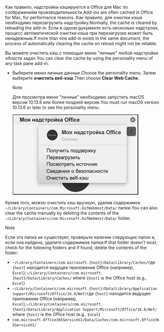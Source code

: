 <span data-ttu-id="51890-101">Как правило, надстройки кэшируются в Office для Mac по соображениям производительности.</span><span class="sxs-lookup"><span data-stu-id="51890-101">Add-ins are often cached in Office for Mac, for performance reasons.</span></span> <span data-ttu-id="51890-102">Как правило, для очистки кэша необходимо перезагрузить надстройку.</span><span class="sxs-lookup"><span data-stu-id="51890-102">Normally, the cache is cleared by reloading the add-in.</span></span> <span data-ttu-id="51890-103">Если в одном документе есть несколько надстроек, процесс автоматической очистки кэша при перезагрузке может быть ненадежным.</span><span class="sxs-lookup"><span data-stu-id="51890-103">If more than one add-in exists in the same document, the process of automatically clearing the cache on reload might not be reliable.</span></span>

<span data-ttu-id="51890-104">Вы можете очистить кэш с помощью меню "личные" любой надстройки области задач.</span><span class="sxs-lookup"><span data-stu-id="51890-104">You can clear the cache by using the personality menu of any task pane add-in.</span></span>
- <span data-ttu-id="51890-105">Выберите меню личные данные.</span><span class="sxs-lookup"><span data-stu-id="51890-105">Choose the personality menu.</span></span> <span data-ttu-id="51890-106">Затем выберите **очистить веб-кэш**.</span><span class="sxs-lookup"><span data-stu-id="51890-106">Then choose **Clear Web Cache**.</span></span>
    > [!NOTE]
    > <span data-ttu-id="51890-107">Для просмотра меню "личные" необходимо запустить macOS версии 10.13.6 или более поздней версии.</span><span class="sxs-lookup"><span data-stu-id="51890-107">You must run macOS version 10.13.6 or later to see the personality menu.</span></span>
    
    ![Снимок экрана: параметр "очистить веб-кэш" в меню "личные".](../images/mac-clear-cache-menu.png)

<span data-ttu-id="51890-109">Кроме того, можно очистить кэш вручную, удалив содержимое `~/Library/Containers/com.Microsoft.OsfWebHost/Data/` папки.</span><span class="sxs-lookup"><span data-stu-id="51890-109">You can also clear the cache manually by deleting the contents of the `~/Library/Containers/com.Microsoft.OsfWebHost/Data/` folder.</span></span>

> [!NOTE]
> <span data-ttu-id="51890-110">Если эта папка не существует, проверьте наличие следующих папок и, если она найдена, удалите содержимое папки:</span><span class="sxs-lookup"><span data-stu-id="51890-110">If that folder doesn't exist, check for the following folders and if found, delete the contents of the folder:</span></span>
>    - <span data-ttu-id="51890-111">`~/Library/Containers/com.microsoft.{host}/Data/Library/Caches/`где `{host}` находится ведущее приложение Office (например, `Excel`);</span><span class="sxs-lookup"><span data-stu-id="51890-111">`~/Library/Containers/com.microsoft.{host}/Data/Library/Caches/` where `{host}` is the Office host (e.g., `Excel`)</span></span>
>    - <span data-ttu-id="51890-112">`~/Library/Containers/com.microsoft.{host}/Data/Library/Application Support/Microsoft/Office/16.0/Wef/`где `{host}` находится ведущее приложение Office (например, `Excel`);</span><span class="sxs-lookup"><span data-stu-id="51890-112">`~/Library/Containers/com.microsoft.{host}/Data/Library/Application Support/Microsoft/Office/16.0/Wef/` where `{host}` is the Office host (e.g., `Excel`)</span></span>
>    - `com.microsoft.Office365ServiceV2/Data/Caches/com.microsoft.Office365ServiceV2/`
